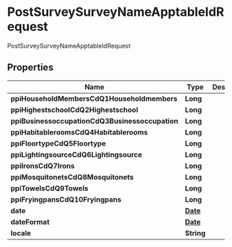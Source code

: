 

# PostSurveySurveyNameApptableIdRequest

PostSurveySurveyNameApptableIdRequest
## Properties

Name | Type | Description | Notes
------------ | ------------- | ------------- | -------------
**ppiHouseholdMembersCdQ1Householdmembers** | **Long** |  |  [optional]
**ppiHighestschoolCdQ2Highestschool** | **Long** |  |  [optional]
**ppiBusinessoccupationCdQ3Businessoccupation** | **Long** |  |  [optional]
**ppiHabitableroomsCdQ4Habitablerooms** | **Long** |  |  [optional]
**ppiFloortypeCdQ5Floortype** | **Long** |  |  [optional]
**ppiLightingsourceCdQ6Lightingsource** | **Long** |  |  [optional]
**ppiIronsCdQ7Irons** | **Long** |  |  [optional]
**ppiMosquitonetsCdQ8Mosquitonets** | **Long** |  |  [optional]
**ppiTowelsCdQ9Towels** | **Long** |  |  [optional]
**ppiFryingpansCdQ10Fryingpans** | **Long** |  |  [optional]
**date** | [**Date**](Date.md) |  |  [optional]
**dateFormat** | [**Date**](Date.md) |  |  [optional]
**locale** | **String** |  |  [optional]



